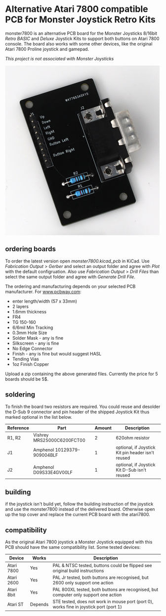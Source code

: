 # Alternative Atari 7800 compatible PCB for Monster Joystick Retro Kits

monster7800 is an alternative PCB board for the Monster Joysticks 8/16bit *Retro BASIC* and *Deluxe* Joystick Kits to support both buttons on Atari 7800 console. The board also works with some other devices, like the original Atari 7800 Proline joystick and gamepad.

*This project is not associated with Monster Joysticks*

![build earlier revision of monster7800](<./monster7800_0.9.JPG>)

## ordering boards

To order the latest version open _monster7800.kicad_pcb_ in KiCad. Use _Fabrication Output_ > _Gerber_ and select an output folder and agree with _Plot_ with the default configruation. Also use _Fabrication Output_ > _Drill Files_ than select the same output folder and agree with _Generate Drill File_.

The ordering and manufacturing depends on your selected PCB manufacturer. For www.pcbway.com:

- enter length/width (57 x 33mm)
- 2 layers
- 1.6mm thickness
- FR4
- TG 150-160
- 6/6mil Min Tracking
- 0.3mm Hole Size
- Solder Mask - any is fine
- Silkscreen - any is fine
- No Edge Connector
- Finish - any is fine but would suggest HASL
- Tending Vias
- 1oz Finish Copper

Upload a zip containing the above generated files. Currently the price for 5 boards should be 5$.

## soldering

To finish the board two resistors are required. You could reuse and desolder the D-Sub 9 connector and pin header of the shipped Joystick Kit thus marked optional in the list below.

Reference | Part | Amount | Description
--- | --- | --- | ---
R1, R2 | Vishrey MRS25000C6200FCT00 | 2 | 620ohm resistor
J1 | Amphenol 10129379-909004BLF | 1 | optional, if Joystick Kit pin header isn't reused
J2 | Amphenol  D09S33E4GV00LF | 1  | optional, if Joystick Kit D-Sub isn't reused

## building

if the joystick isn't build yet, follow the building instruction of the joystick and use the monster7800 instead of the delivered board. Otherwise open up the top cover and replace the current PCB board with the atari7800.

## compatibility

As the original Atari 7800 joystick a Monster Joystick equipped with this PCB should have the same compatibility list. Some tested devices:

Device | Works | Description
--- | --- | ---
Atari 7800 | Yes | PAL & NTSC tested, buttons could be flipped see original build instructions
Atari 2600 | Yes | PAL Jr tested, both buttons are recognised, but 2600 only support one action
Atari 8bit | Yes | PAL 800XL tested, both buttons are recognised, but computer only support one action
Atari ST | Depends | STE tested, does not work in mouse port (port 0), works fine in joystick port (port 1)


